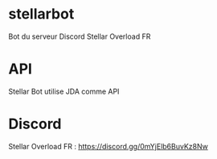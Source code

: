 # stellarbot
Bot du serveur Discord Stellar Overload FR

# API
Stellar Bot utilise JDA comme API

# Discord
Stellar Overload FR : https://discord.gg/0mYjElb6BuvKz8Nw
